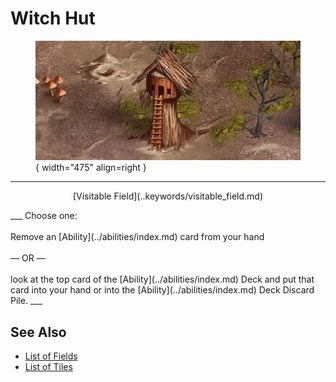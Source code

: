 # Witch Hut

<figure markdown="span">

![Witch Hut Map Location](../assets/locations-witch_hut.webp){ width="475" align=right }

</figure>

___
<p style="text-align: center;" markdown>[Visitable Field](..keywords/visitable_field.md)</p>
___
Choose one:<br><br>Remove an [Ability](../abilities/index.md) card from your hand<br><br>— OR —<br><br>look at the top card of the [Ability](../abilities/index.md) Deck and put that card into your hand or into the [Ability](../abilities/index.md) Deck Discard Pile.
___


## See Also

- [List of Fields](index.md)
- [List of Tiles](../tiles/index.md)
